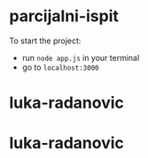 # parcijalni-ispit
To start the project:
   - run `node app.js` in your terminal
   - go to `localhost:3000`
# luka-radanovic
# luka-radanovic
